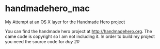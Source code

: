 handmadehero_mac
================

My Attempt at an OS X layer for the Handmade Hero project

You can find the handmade hero project at http://handmadehero.org. 
The came code is copyright so I am not including it. In order to build my project you need the source code for *day 20*
